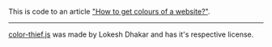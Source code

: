 This is code to an article ["How to get colours of a website?"](http://blog.fullystacked.it/how-to-get-colours-of-a-website).

--------

[color-thief.js](https://github.com/lokesh/color-thief/) was made by Lokesh Dhakar and has it's respective license.
